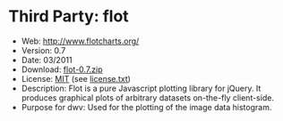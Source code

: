 Third Party: flot
=================

* Web: http://www.flotcharts.org/
* Version: 0.7
* Date: 03/2011
* Download: [flot-0.7.zip](http://code.google.com/p/flot/downloads/detail?name=flot-0.7.zip)
* License: [MIT](http://www.opensource.org/licenses/mit-license.php)
  (see [license.txt](/ivmartel/dwv/blob/master/ext/flot/license.txt)) 
* Description: Flot is a pure Javascript plotting library for jQuery. 
  It produces graphical plots of arbitrary datasets on-the-fly 
  client-side. 
* Purpose for dwv: Used for the plotting of the image data histogram.
 